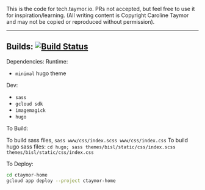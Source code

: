 This is the code for tech.taymor.io. PRs not accepted, but feel free to use it for inspiration/learning. (All writing content is Copyright Caroline Taymor and may not be copied or reproduced without permission).

-------
Builds:
[![Build Status](https://travis-ci.org/ctaymor/ctaymor-tech.svg?branch=master)](https://travis-ci.org/ctaymor/ctaymor-tech)
-------

Dependencies:
Runtime:
* `minimal` hugo theme

Dev:
* `sass`
* `gcloud sdk`
* `imagemagick`
* `hugo`

To Build:

To build sass files, `sass www/css/index.scss www/css/index.css`
To build hugo sass files: `cd hugo; sass themes/bisl/static/css/index.scss themes/bisl/static/css/index.css`

To Deploy:
```bash
cd ctaymor-home
gcloud app deploy --project ctaymor-home
```
